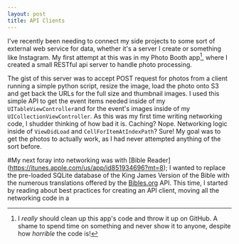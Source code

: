 ```yaml
---
layout: post
title: API Clients
---
```


I've recently been needing to connect my side projects to some sort of external web service for data, whether it's a server I create or something like Instagram. My first attempt at this was in my Photo Booth app[^1], where I created a small RESTful api server to handle photo processing. 

The gist of this server was to accept POST request for photos from a client running a simple python script, resize the image, load the photo onto S3 and get back the URLs for the full size and thumbnail images. I used this simple API to get the event items needed inside of  my `UITableViewController`and for the event's images inside of my `UICollectionViewController`. As this was my first time writing networking code, I shudder thinking of how bad it is. Caching? Nope. Networking logic inside of `ViewDidLoad` and `CellForItemAtIndexPath`? Sure!  My goal was to get the photos to actually work, as I had never attempted anything of the sort before.

#My next foray into networking was with [Bible Reader] (https://itunes.apple.com/us/app/id851934696?mt=8); I wanted to replace the pre-loaded SQLite database of the King James Version of the Bible with the numerous translations offered by the [Bibles.org](http://tools.bibles.org/api.html) API. This time, I started by reading about best practices for creating an API client, moving all the networking code in a  


[^1]: I _really_ should clean up this app's code and throw it up on GitHub. A shame to spend time on something and never show it to anyone, despite how _*horrible*_ the code is!